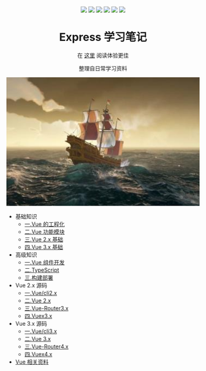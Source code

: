 <div align="center">
  <br />

  <p align="center">
    <a><img src="https://img.shields.io/github/last-commit/zhoubichuan/web-react.svg"/></a>
    <a><img src="https://img.shields.io/badge/code_style-standard-brightgreen.svg"/></a>
    <a><img src="https://img.shields.io/github/issues/zhoubichuan/web-react.svg"/></a>
    <a><img src="https://img.shields.io/github/forks/zhoubichuan/web-react.svg"/></a>
    <a><img src="https://img.shields.io/github/stars/zhoubichuan/web-react.svg"/></a>
    <a><img src="https://img.shields.io/maintenance/yes/2020.svg"/></a>
  </p>

  <h1>Express 学习笔记</h1>
  <p>在 <a href="https://zhoubichuan.github.io/web-express/">这里</a> 阅读体验更佳</p>
  <p>整理自日常学习资料</p>

</div>

![一.Vue 的工程化](./src/.vuepress/public/home.png)

- 基础知识
  - [一.Vue 的工程化](/web-vue/base/engine/1.index.html)
  - [二.Vue 功能模块](/web-vue/base/project/1.index.html)
  - [三.Vue 2.x 基础](/web-vue/base/vue2.x/1.index.html)
  - [四.Vue 3.x 基础](/web-vue/base/vue3.x/1.index.html)
- 高级知识
  - [一.Vue 组件开发](/web-vue/senior/component/1.index.html)
  - [二.TypeScript](/web-vue/senior/typescript/1.index.html)
  - [三.构建部署](/web-vue/senior/deploy/1.index.html)
- Vue 2.x 源码
  - [一.Vue/cli2.x](/web-vue/source/vue-cli2.x/1.index.html)
  - [二.Vue 2.x](/web-vue/source/vue2.x/1.index.html)
  - [三.Vue-Router3.x](/web-vue/source/vue-router3.x/1.index.html)
  - [四.Vuex3.x](/web-vue/source/vuex3.x/1.index.html)
- Vue 3.x 源码
  - [一.Vue/cli3.x](/web-vue/source/vue-cli3.x/1.index.html)
  - [二.Vue 3.x](/web-vue/source/vue3.x/1.index.html)
  - [三.Vue-Router4.x](/web-vue/source/vue-router4.x/1.index.html)
  - [四.Vuex4.x](/web-vue/source/vuex4.x/1.index.html)
- [Vue 相关资料](/web-vue/source/vuex4.x/1.index.html)

